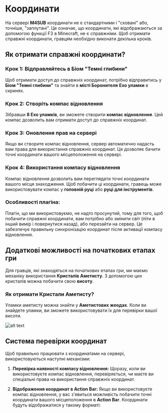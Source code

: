 # Координати

На сервері **M4SUB** координати не є стандартними і "сховані" або, точніше, "заплутані". Це означає, що координати, які відображаються за допомогою функції F3 в Minecraft, не є справжніми. Щоб отримати справжні координати, гравцям необхідно виконати декілька кроків.

## Як отримати справжні координати?

### Крок 1: Відправляйтесь в Біом "Темні глибини"
Щоб отримати доступ до справжніх координат, потрібно відправитись у **Біом "Темні глибини"** та знайти в **місті Боронителя** **Ехо уламки** в скринях.

### Крок 2: Створіть компас відновлення
Зібравши **8 Ехо уламків**, ви зможете створити **компас відновлення**. Цей компас дозволить вам отримати доступ до справжніх координат.

<CraftingGrid 
  :recipe="['minecraft:echo_shard', 'minecraft:echo_shard', 'minecraft:echo_shard', 'minecraft:echo_shard', 'minecraft:compass_00', 'minecraft:echo_shard', 'minecraft:echo_shard', 'minecraft:echo_shard', 'minecraft:echo_shard']" 
  :result="'minecraft:recovery_compass_00'" 
/>

### Крок 3: Оновлення прав на сервері
Якщо ви створите компас відновлення, сервер автоматично надасть вам права для використання справжніх координат. Це дозволяє бачити точні координати вашого місцеположення на сервері.

### Крок 4: Використання компасу відновлення
Компас відновлення дозволить вам переглядати точні координати вашого місця знаходження. Щоб побачити ці координати, гравець може використовувати компас у **головній руці** або **руці для інструментів**.

### Особливості плагіна:
Плагін, що ми використовуємо, не надто просунутий, тому для того, щоб побачити справжні координати, вам потрібно або змінити світ (піти в інший вимір і повернутися назад), або перезайти на сервер. Це забезпечує правильну синхронізацію координат після активації компасу відновлення.

## Додаткові можливості на початкових етапах гри

Для гравців, які знаходяться на початкових етапах гри, ми маємо механіку використання **Кристалів Аметисту**. З допомогою цих кристалів можна побачити свою **висоту**.

<Item item="minecraft:iron_ingot" />


### Як отримати Кристали Аметисту?
Уламки аметисту можна знайти у **Аметистових жеодах**. Коли ви знайдете уламки, ви зможете використовувати їх для перевірки вашої висоти.


![alt text](https://mcicons.ccleaf.com/assets/17.$%20Structures/27.%20Amethyst%20Geode/Amethyst_Geode_3.png)


## Система перевірки координат

Щоб правильно працювати з координатами на сервері, використовуються наступні механізми:

1. **Перевірка наявності компасу відновлення:**
   Щоразу, коли ви використовуєте компас відновлення, перевіряється, чи маєте ви спеціальні права на використання справжніх координат.

2. **Відображення координат в Action Bar:**
   Якщо ви використовуєте компас відновлення, у вас з'явиться можливість побачити точні координати вашого місцеположення в **Action Bar**. Координати будуть відображатися у такому форматі: 
